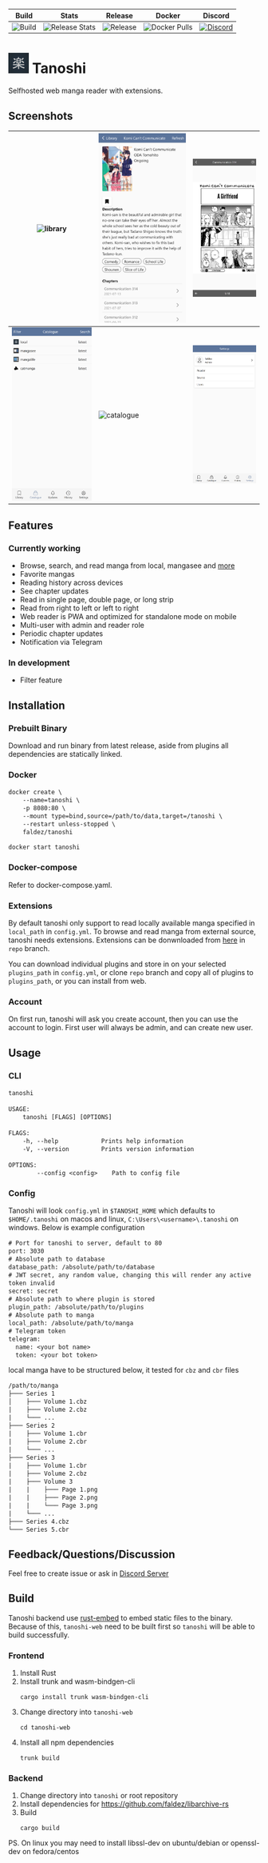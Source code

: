 | Build                                                                 | Stats                                                                          | Release                                                            | Docker                                                              | Discord                                                                                                                                   |
| --------------------------------------------------------------------- | ------------------------------------------------------------------------------ | ------------------------------------------------------------------ | ------------------------------------------------------------------- | ----------------------------------------------------------------------------------------------------------------------------------------- |
| ![Build](https://github.com/faldez/tanoshi/workflows/Build/badge.svg) | ![Release Stats](https://img.shields.io/github/downloads/faldez/tanoshi/total) | ![Release](https://img.shields.io/github/v/release/faldez/tanoshi) | ![Docker Pulls](https://img.shields.io/docker/pulls/faldez/tanoshi) | [![Discord](https://img.shields.io/discord/872093374281285682?color=7289DA&logo=discord&logoColor=FFFFFF)](https://discord.gg/wPSEftdDqB) |

# ![icon](crates/tanoshi-web/static/icons/tanoshi.png) Tanoshi
Selfhosted web manga reader with extensions.

## Screenshots
| ![library](.github/screenshots/library.png) | ![manga](.github/screenshots/manga.png)         | ![reader](.github/screenshots/reader.png)     |
| ------------------------------------------- | ----------------------------------------------- | --------------------------------------------- |
| ![sources](.github/screenshots/sources.png) | ![catalogue](.github/screenshots/catalogue.png) | ![settings](.github/screenshots/settings.png) |

## Features
### Currently working
- Browse, search, and read manga from local, mangasee and [more](https://github.com/fadhlika/tanoshi-extensions)
- Favorite mangas
- Reading history across devices
- See chapter updates
- Read in single page, double page, or long strip
- Read from right to left or left to right
- Web reader is PWA and optimized for standalone mode on mobile
- Multi-user with admin and reader role
- Periodic chapter updates
- Notification via Telegram

### In development
- Filter feature

## Installation
### Prebuilt Binary
Download and run binary from latest release, aside from plugins all dependencies are statically linked.

### Docker
```
docker create \
    --name=tanoshi \
    -p 8080:80 \
    --mount type=bind,source=/path/to/data,target=/tanoshi \
    --restart unless-stopped \
    faldez/tanoshi
```

```
docker start tanoshi
```

### Docker-compose

Refer to docker-compose.yaml.

### Extensions
By default tanoshi only support to read locally available manga specified in `local_path` in `config.yml`. To browse and read manga from external source, tanoshi needs extensions. Extensions can be donwnloaded from [here](https://github.com/fadhlika/tanoshi-extensions) in `repo` branch. 

You can download individual plugins and store in on your selected `plugins_path` in `config.yml`, or clone `repo` branch and copy all of plugins to `plugins_path`, or you can install from web.

### Account
On first run, tanoshi will ask you create account, then you can use the account to login. First user will always be admin, and can create new user.

## Usage
### CLI
```
tanoshi 

USAGE:
    tanoshi [FLAGS] [OPTIONS]

FLAGS:
    -h, --help            Prints help information
    -V, --version         Prints version information

OPTIONS:
        --config <config>    Path to config file
```

### Config
Tanoshi will look `config.yml` in `$TANOSHI_HOME` which defaults to `$HOME/.tanoshi` on macos and linux, `C:\Users\<username>\.tanoshi` on windows. Below is example configuration
```
# Port for tanoshi to server, default to 80
port: 3030
# Absolute path to database
database_path: /absolute/path/to/database
# JWT secret, any random value, changing this will render any active token invalid
secret: secret
# Absolute path to where plugin is stored
plugin_path: /absolute/path/to/plugins
# Absolute path to manga
local_path: /absolute/path/to/manga
# Telegram token
telegram:
  name: <your bot name>
  token: <your bot token>
```

local manga have to be structured below, it tested for `cbz` and `cbr` files
```
/path/to/manga
├─── Series 1
│    ├─── Volume 1.cbz
|    ├─── Volume 2.cbz
|    └─── ...
├─── Series 2
|    ├─── Volume 1.cbr
|    ├─── Volume 2.cbr
|    └─── ...
├─── Series 3
|    ├─── Volume 1.cbr
|    ├─── Volume 2.cbz
|    ├─── Volume 3
|    |    ├─── Page 1.png
|    |    ├─── Page 2.png
|    |    └─── Page 3.png
|    └─── ...
├─── Series 4.cbz
└─── Series 5.cbr
```

## Feedback/Questions/Discussion
Feel free to create issue or ask in [Discord Server](https://discord.gg/wPSEftdDqB)


## Build
Tanoshi backend use [rust-embed](https://github.com/pyros2097/rust-embed) to embed static files to the binary. Because of this, `tanoshi-web` need to be built first so `tanoshi` will be able to build successfully.

### Frontend
1. Install Rust
2. Install trunk and wasm-bindgen-cli
   ```
   cargo install trunk wasm-bindgen-cli
   ```
3. Change directory into `tanoshi-web`
    ```
    cd tanoshi-web 
    ```
3. Install all npm dependencies
    ```
    trunk build
    ```

### Backend
1. Change directory into `tanoshi` or root repository
2. Install dependencies for https://github.com/faldez/libarchive-rs
3. Build
    ```
    cargo build
    ```

PS. On linux you may need to install libssl-dev on ubuntu/debian or openssl-dev on fedora/centos
